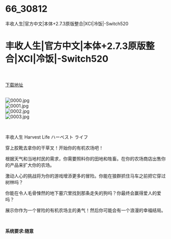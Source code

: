 # 66_30812
丰收人生|官方中文|本体+2.7.3原版整合|XCI|冷饭|-Switch520
# 丰收人生|官方中文|本体+2.7.3原版整合|XCI|冷饭|-Switch520
 <br/></br>
[下载地址](https://www.switch520.cc/article/30812 "下载地址")
<br/></br>

<p><img title="0000.jpg" src="https://www.switch520.cc/muke_img/2022_05_06_f4a5c065c4375.jpg" alt="0000.jpg"><br>
<img title="0001.jpg" src="https://www.switch520.cc/muke_img/2022_05_06_d18c0e2cb0993.jpg" alt="0001.jpg"><br>
<img title="0002.jpg" src="https://www.switch520.cc/muke_img/2022_05_06_ee5bc6fd0cfe4.jpg" alt="0002.jpg"><br>
<img title="0003.jpg" src="https://www.switch520.cc/muke_img/2022_05_06_f89ad3345e639.jpg" alt="0003.jpg"></p>
<p>&nbsp;</p>
<p>丰收人生 Harvest Life ハーベスト ライフ</p>
<p>穿上胶靴去拿你的干草叉！开始你的有机农场吧！</p>
<p>根据天气和当地村民的需求，你需要照料你的田地和牲畜。在你的农场商店出售你的产品来扩大你的农场。</p>
<p>激动人心的挑战将为你的游戏增添更多的冒险。你能在狼群抓住马车之前把它穿过树林吗？</p>
<p>你能在令人毛骨悚然的地下墓穴里找到那条走失的狗吗？你最终会赢得爱人的爱吗？</p>
<p>展示你作为一个冒险的有机农场主的勇气！然后你可能会有一个浪漫的幸福结局。</p>
<p>&nbsp;</p>
<p><strong>系统要求:随意</strong></p>



